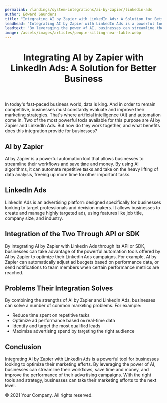 ```yaml
---
permalink: /landings/system-integrations/ai-by-zapier/linkedin-ads
author: Edward Saunders
title: "Integrating AI by Zapier with LinkedIn Ads: A Solution for Better Business"
leadhead: "Integrating AI by Zapier with LinkedIn Ads is a powerful tool for businesses looking to optimize their marketing efforts"
leadtext: "By leveraging the power of AI, businesses can streamline their workflows, save time and money, and improve the performance of their advertising campaigns. With the right tools and strategy, businesses can take their marketing efforts to the next level."
image: /assets/images/articles/people-sitting-near-table.webp
---
```

<div class="arttext">	<header>
		<h1>Integrating AI by Zapier with LinkedIn Ads: A Solution for Better Business</h1>
	</header>
	<section>
		<p>In today's fast-paced business world, data is king. And in order to remain competitive, businesses must constantly evaluate and improve their marketing strategies. That's where artificial intelligence (AI) and automation come in. Two of the most powerful tools available for this purpose are AI by Zapier and LinkedIn Ads. But how do they work together, and what benefits does this integration provide for businesses?</p>
		<h2>AI by Zapier</h2>
		<p>AI by Zapier is a powerful automation tool that allows businesses to streamline their workflows and save time and money. By using AI algorithms, it can automate repetitive tasks and take on the heavy lifting of data analysis, freeing up more time for other important tasks.</p>
		<h2>LinkedIn Ads</h2>
		<p>LinkedIn Ads is an advertising platform designed specifically for businesses looking to target professionals and decision makers. It allows businesses to create and manage highly targeted ads, using features like job title, company size, and industry.</p>
		<h2>Integration of the Two Through API or SDK</h2>
		<p>By integrating AI by Zapier with LinkedIn Ads through its API or SDK, businesses can take advantage of the powerful automation tools offered by AI by Zapier to optimize their LinkedIn Ads campaigns. For example, AI by Zapier can automatically adjust ad budgets based on performance data, or send notifications to team members when certain performance metrics are reached.</p>
		<h2>Problems Their Integration Solves</h2>
		<p>By combining the strengths of AI by Zapier and LinkedIn Ads, businesses can solve a number of common marketing problems. For example:</p>
		<ul>
			<li>Reduce time spent on repetitive tasks</li>
			<li>Optimize ad performance based on real-time data</li>
			<li>Identify and target the most qualified leads</li>
			<li>Maximize advertising spend by targeting the right audience</li>
		</ul>
		<h2>Conclusion</h2>
		<p>Integrating AI by Zapier with LinkedIn Ads is a powerful tool for businesses looking to optimize their marketing efforts. By leveraging the power of AI, businesses can streamline their workflows, save time and money, and improve the performance of their advertising campaigns. With the right tools and strategy, businesses can take their marketing efforts to the next level.</p>
	</section>
	<footer>
		<p>&copy; 2021 Your Company. All rights reserved.</p>
	</footer>
</div>